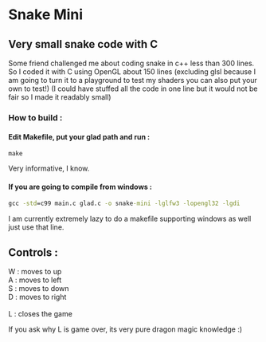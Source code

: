# Snake Mini
## Very small snake code with C
Some friend challenged me about coding snake in c++ less than 300 lines. So I coded it with C using OpenGL about 150 lines (excluding glsl because I am going to turn it to a playground to test my shaders you can also put your own to test!) 
(I could have stuffed all the code in one line but it would not be fair so I made it readably small)

### How to build :
#### Edit Makefile, put your glad path and run :
```make
make
```
Very informative, I know.

#### If you are going to compile from windows : 
```bat
gcc -std=c99 main.c glad.c -o snake-mini -lglfw3 -lopengl32 -lgdi
```
I am currently extremely lazy to do a makefile supporting windows as well just use that line.

## Controls : 
W : moves to up \
A : moves to left\
S : moves to down \
D : moves to right \
\
L : closes the game

If you ask why L is game over, its very pure dragon magic knowledge :) 

